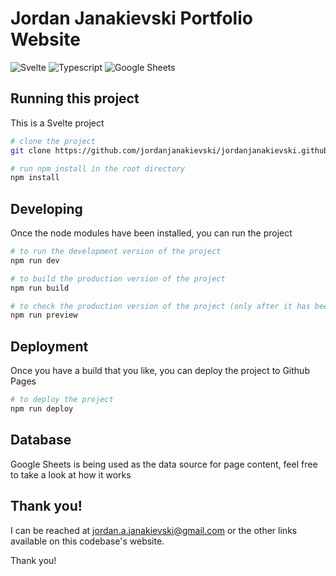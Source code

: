 # Jordan Janakievski Portfolio Website

![Svelte](https://img.shields.io/badge/svelte-%2320232a.svg?style=for-the-badge&logo=svelte)
![Typescript](https://img.shields.io/badge/Typescript-%2320232a.svg?style=for-the-badge&logo=typescript)
![Google Sheets](https://img.shields.io/badge/Google_Sheets-%2320232a.svg?style=for-the-badge&logo=GoogleSheets)

## Running this project

This is a Svelte project

```bash
# clone the project
git clone https://github.com/jordanjanakievski/jordanjanakievski.github.io.git

# run npm install in the root directory
npm install
```

## Developing

Once the node modules have been installed, you can run the project

```bash
# to run the development version of the project
npm run dev

# to build the production version of the project
npm run build

# to check the production version of the project (only after it has been built)
npm run preview
```

## Deployment

Once you have a build that you like, you can deploy the project to Github Pages

```bash
# to deploy the project
npm run deploy
```

## Database

Google Sheets is being used as the data source for page content, feel free to take a look at how it works

## Thank you!

I can be reached at <jordan.a.janakievski@gmail.com> or the other links available on this codebase's website.

Thank you!
